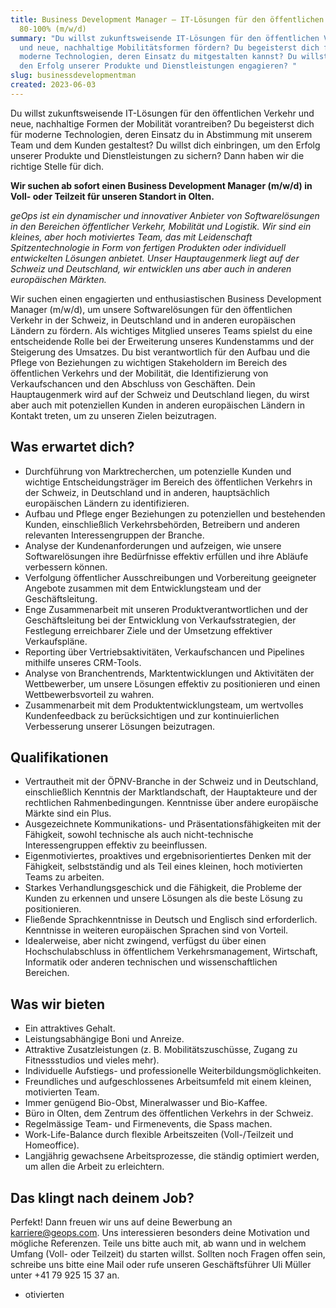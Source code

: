 ```yaml
---
title: Business Development Manager – IT-Lösungen für den öffentlichen Verkehr
  80-100% (m/w/d)
summary: "Du willst zukunftsweisende IT-Lösungen für den öffentlichen Verkehr
  und neue, nachhaltige Mobilitätsformen fördern? Du begeisterst dich für
  moderne Technologien, deren Einsatz du mitgestalten kannst? Du willst dich für
  den Erfolg unserer Produkte und Dienstleistungen engagieren? "
slug: businessdevelopmentman
created: 2023-06-03
---
```

Du willst zukunftsweisende IT-Lösungen für den öffentlichen Verkehr und neue, nachhaltige Formen der Mobilität vorantreiben? Du begeisterst dich für moderne Technologien, deren Einsatz du in Abstimmung mit unserem Team und dem Kunden gestaltest? Du willst dich einbringen, um den Erfolg unserer Produkte und Dienstleistungen zu sichern? Dann haben wir die richtige Stelle für dich.

**Wir suchen ab sofort einen Business Development Manager (m/w/d) in Voll- oder Teilzeit für unseren Standort in Olten.**

*geOps ist ein dynamischer und innovativer Anbieter von Softwarelösungen in den Bereichen öffentlicher Verkehr, Mobilität und Logistik. Wir sind ein kleines, aber hoch motiviertes Team, das mit Leidenschaft Spitzentechnologie in Form von fertigen Produkten oder individuell entwickelten Lösungen anbietet. Unser Hauptaugenmerk liegt auf der Schweiz und Deutschland, wir entwicklen uns aber auch in anderen europäischen Märkten.*

Wir suchen einen engagierten und enthusiastischen Business Development Manager (m/w/d), um unsere Softwarelösungen für den öffentlichen Verkehr in der Schweiz, in Deutschland und in anderen europäischen Ländern zu fördern. Als wichtiges Mitglied unseres Teams spielst du eine entscheidende Rolle bei der Erweiterung unseres Kundenstamms und der Steigerung des Umsatzes. Du bist verantwortlich für den Aufbau und die Pflege von Beziehungen zu wichtigen Stakeholdern im Bereich des öffentlichen Verkehrs und der Mobilität, die Identifizierung von Verkaufschancen und den Abschluss von Geschäften. Dein Hauptaugenmerk wird auf der Schweiz und Deutschland liegen, du wirst aber auch mit potenziellen Kunden in anderen europäischen Ländern in Kontakt treten, um zu unseren Zielen beizutragen.

## Was erwartet dich?

* Durchführung von Marktrecherchen, um potenzielle Kunden und wichtige Entscheidungsträger im Bereich des öffentlichen Verkehrs in der Schweiz, in Deutschland und in anderen, hauptsächlich europäischen Ländern zu identifizieren.
* Aufbau und Pflege enger Beziehungen zu potenziellen und bestehenden Kunden, einschließlich Verkehrsbehörden, Betreibern und anderen relevanten Interessengruppen der Branche.
* Analyse der Kundenanforderungen und aufzeigen, wie unsere Softwarelösungen ihre Bedürfnisse effektiv erfüllen und ihre Abläufe verbessern können.
* Verfolgung öffentlicher Ausschreibungen und Vorbereitung geeigneter Angebote zusammen mit dem Entwicklungsteam und der Geschäftsleitung.
* Enge Zusammenarbeit mit unseren Produktverantwortlichen und der Geschäftsleitung bei der Entwicklung von Verkaufsstrategien, der Festlegung erreichbarer Ziele und der Umsetzung effektiver Verkaufspläne.
* Reporting über Vertriebsaktivitäten, Verkaufschancen und Pipelines mithilfe unseres CRM-Tools.
* Analyse von Branchentrends, Marktentwicklungen und Aktivitäten der Wettbewerber, um unsere Lösungen effektiv zu positionieren und einen Wettbewerbsvorteil zu wahren.
* Zusammenarbeit mit dem Produktentwicklungsteam, um wertvolles Kundenfeedback zu berücksichtigen und zur kontinuierlichen Verbesserung unserer Lösungen beizutragen.

## Qualifikationen

* Vertrautheit mit der ÖPNV-Branche in der Schweiz und in Deutschland, einschließlich Kenntnis der Marktlandschaft, der Hauptakteure und der rechtlichen Rahmenbedingungen. Kenntnisse über andere europäische Märkte sind ein Plus.
* Ausgezeichnete Kommunikations- und Präsentationsfähigkeiten mit der Fähigkeit, sowohl technische als auch nicht-technische Interessengruppen effektiv zu beeinflussen.
* Eigenmotiviertes, proaktives und ergebnisorientiertes Denken mit der Fähigkeit, selbstständig und als Teil eines kleinen, hoch motivierten Teams zu arbeiten.
* Starkes Verhandlungsgeschick und die Fähigkeit, die Probleme der Kunden zu erkennen und unsere Lösungen als die beste Lösung zu positionieren.
* Fließende Sprachkenntnisse in Deutsch und Englisch sind erforderlich. Kenntnisse in weiteren europäischen Sprachen sind von Vorteil.
* Idealerweise, aber nicht zwingend, verfügst du über einen Hochschulabschluss in öffentlichem Verkehrsmanagement, Wirtschaft, Informatik oder anderen technischen und wissenschaftlichen Bereichen. 

## Was wir bieten

* Ein attraktives Gehalt.
* Leistungsabhängige Boni und Anreize.
* Attraktive Zusatzleistungen (z. B. Mobilitätszuschüsse, Zugang zu Fitnessstudios und vieles mehr).
* Individuelle Aufstiegs- und professionelle Weiterbildungsmöglichkeiten.
* Freundliches und aufgeschlossenes Arbeitsumfeld mit einem kleinen, motivierten Team.
* Immer genügend Bio-Obst, Mineralwasser und Bio-Kaffee.
* Büro in Olten, dem Zentrum des öffentlichen Verkehrs in der Schweiz.
* Regelmässige Team- und Firmenevents, die Spass machen.
* Work-Life-Balance durch flexible Arbeitszeiten (Voll-/Teilzeit und Homeoffice).
* Langjährig gewachsene Arbeitsprozesse, die ständig optimiert werden, um allen die Arbeit zu erleichtern.

## Das klingt nach deinem Job?

Perfekt! Dann freuen wir uns auf deine Bewerbung an karriere@geops.com. Uns interessieren besonders deine Motivation und mögliche Referenzen. Teile uns bitte auch mit, ab wann und in welchem Umfang (Voll- oder Teilzeit) du starten willst. Sollten noch Fragen offen sein, schreibe uns bitte eine Mail oder rufe unseren Geschäftsführer Uli Müller unter +41 79 925 15 37 an.

<!--EndFragment-->

* otivierten